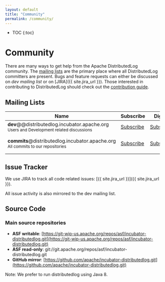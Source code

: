 ```yaml
---
layout: default
title: "Community"
permalink: /community/
---
```


* TOC
{:toc}

# Community

There are many ways to get help from the Apache DistributedLog community. The [mailing lists](#mailing-lists) are the primary place where all DistributedLog committers are present. Bugs and feature requests can either be discussed on *dev mailing list* or on [JIRA]({{ site.jira_url }}). Those interested in contributing to DistributedLog should check out the [contribution guide](how-to-contribute.html).

## Mailing Lists

<table class="table table-striped">
  <thead>
    <th class="text-center">Name</th>
    <th class="text-center">Subscribe</th>
    <th class="text-center">Digest</th>
    <th class="text-center">Unsubscribe</th>
    <th class="text-center">Post</th>
    <th class="text-center">Archive</th>
  </thead>
  <tr>
    <td>
      <strong>dev</strong>@@distributedlog.incubator.apache.org<br>
      <small>Users and Development related discussions</small>
    </td>
    <td class="text-center"><i class="fa fa-pencil-square-o"></i> <a href="mailto:dev-subscribe@distributedlog.incubator.apache.org">Subscribe</a></td>
    <td class="text-center"><i class="fa fa-pencil-square-o"></i> <a href="mailto:dev-digest-subscribe@distributedlog.incubator.apache.org">Subscribe</a></td>
    <td class="text-center"><i class="fa fa-pencil-square-o"></i> <a href="mailto:dev-unsubscribe@distributedlog.incubator.apache.org">Unsubscribe</a></td>
    <td class="text-center"><i class="fa fa-pencil-square-o"></i> <a href="mailto:dev@distributedlog.incubator.apache.org">Post</a></td>
    <td class="text-center">
      <a href="http://mail-archives.apache.org/mod_mbox/incubator-distributedlog-dev/">Archives</a> <br>
    </td>
  </tr>
<tr>
    <td>
      <strong>commits</strong>@distributedlog.incubator.apache.org
      <br>
      <small>All commits to our repositories</small>
    </td>
    <td class="text-center"><i class="fa fa-pencil-square-o"></i> <a href="mailto:commits-subscribe@distributedlog.incubator.apache.org">Subscribe</a></td>
    <td class="text-center"><i class="fa fa-pencil-square-o"></i> <a href="mailto:commits-digest-subscribe@distributedlog.incubator.apache.org">Subscribe</a></td>
    <td class="text-center"><i class="fa fa-pencil-square-o"></i> <a href="mailto:commits-unsubscribe@distributedlog.incubator.apache.org">Unsubscribe</a></td>
    <td class="text-center"><i class="fa fa-pencil-square-o"></i> <i>Read only list</i></td>
    <td class="text-center"><a href="http://mail-archives.apache.org/mod_mbox/incubator-distributedlog-commits/">Archives</a></td>
  </tr>
</table>

## Issue Tracker

We use JIRA to track all code related issues: [{{ site.jira_url }}]({{ site.jira_url }}).

All issue activity is also mirrored to the dev mailing list.

## Source Code

### Main source repositories

- **ASF writable**: [https://git-wip-us.apache.org/repos/asf/incubator-distributedlog.git](https://git-wip-us.apache.org/repos/asf/incubator-distributedlog.git)
- **ASF read-only**: git://git.apache.org/repos/asf/incubator-distributedlog.git
- **GitHub mirror**: [https://github.com/apache/incubator-distributedlog.git](https://github.com/apache/incubator-distributedlog.git)

Note: We prefer to run distributedlog using Java 8.
